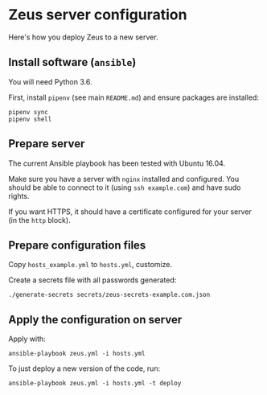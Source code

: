 # Zeus server configuration

Here's how you deploy Zeus to a new server.

## Install software (`ansible`)

You will need Python 3.6.

First, install `pipenv` (see main `README.md`) and ensure packages are
installed:

    pipenv sync
    pipenv shell

## Prepare server

The current Ansible playbook has been tested with Ubuntu 16.04.

Make sure you have a server with `nginx` installed and configured. You should
be able to connect to it (using `ssh example.com`) and have sudo rights.

If you want HTTPS, it should have a certificate configured for your server (in
the `http` block).

## Prepare configuration files

Copy `hosts_example.yml` to `hosts.yml`, customize.

Create a secrets file with all passwords generated:

    ./generate-secrets secrets/zeus-secrets-example.com.json

## Apply the configuration on server

Apply with:

    ansible-playbook zeus.yml -i hosts.yml

To just deploy a new version of the code, run:

    ansible-playbook zeus.yml -i hosts.yml -t deploy
